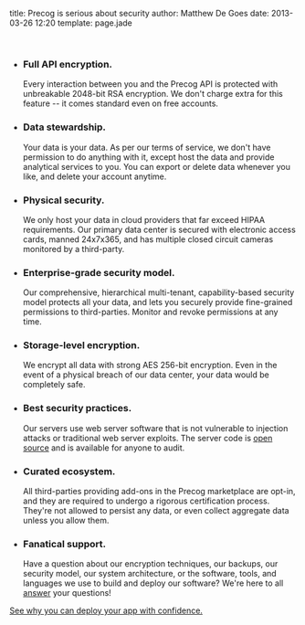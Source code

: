 title: Precog is serious about security
author: Matthew De Goes
date: 2013-03-26 12:20
template: page.jade

<div id="graphic-body-header-security">&nbsp;</div>
    <ul class="two-column-list">
        <li>
            <h3>Full API encryption.</h3>
            <p>Every interaction between you and the Precog API is protected with unbreakable 2048-bit RSA encryption. We don't charge extra for this feature -- it comes standard even on free accounts.</p>
        </li>
        <li>
            <h3>Data stewardship.</h3>
            <p>Your data is your data. As per our terms of service, we don't have permission to do anything with it, except host the data and provide analytical services to you. You can export or delete data whenever you like, and delete your account anytime.</p>
        </li>
        <li>
            <h3>Physical security.</h3>
            <p>We only host your data in cloud providers that far exceed HIPAA requirements. Our primary data center is secured with electronic access cards, manned 24x7x365, and has multiple closed circuit cameras monitored by a third-party.</p>
        </li>
        <li>
            <h3>Enterprise-grade security model.</h3>
            <p>Our comprehensive, hierarchical multi-tenant, capability-based security model protects all your data, and lets you securely provide fine-grained permissions to third-parties. Monitor and revoke permissions at any time.</p>
        </li>
        <li>
            <h3>Storage-level encryption.</h3>
            <p>We encrypt all data with strong AES 256-bit encryption. Even in the event of a physical breach of our data center, your data would be completely safe.</p>
        </li>
        <li>
            <h3>Best security practices.</h3>
            <p>Our servers use web server software that is not vulnerable to injection attacks or traditional web server exploits. The server code is <a href="https://github.com/jdegoes/blueeyes">open source</a> and is available for anyone to audit.</p>
        </li>
        <li>
            <h3>Curated ecosystem.</h3>
            <p>All third-parties providing add-ons in the Precog marketplace are opt-in, and they are required to undergo a rigorous certification process. They're not allowed to persist any data, or even collect aggregate data unless you allow them.</p>
        </li>
        <li>
            <h3>Fanatical support.</h3>
            <p>Have a question about our encryption techniques, our backups, our security model, our system architecture, or the software, tools, and languages we use to build and deploy our software? We're here to all <a href="/about/contact-us/">answer</a> your questions!</p>
        </li>
    </ul>
<div class="clear-left">
</div>
<a class="medium-button red-background" href="/products/precog/robust/">See why you can deploy your app with confidence.</a>